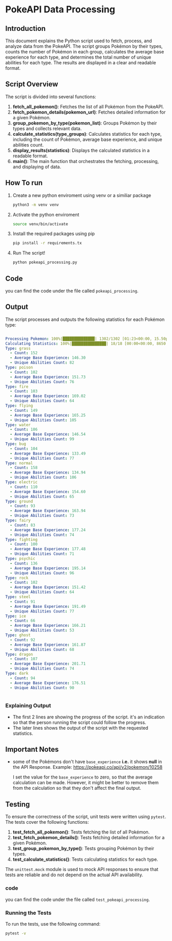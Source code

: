 # PokeAPI Data Processing

## Introduction

This document explains the Python script used to fetch, process, and analyze data from the PokeAPI. The script groups Pokémon by their types, counts the number of Pokémon in each group, calculates the average base experience for each type, and determines the total number of unique abilities for each type. The results are displayed in a clear and readable format.

## Script Overview

The script is divided into several functions:

1. **fetch_all_pokemon()**: Fetches the list of all Pokémon from the PokeAPI.
2. **fetch_pokemon_details(pokemon_url)**: Fetches detailed information for a given Pokémon.
3. **group_pokemon_by_type(pokemon_list)**: Groups Pokémon by their types and collects relevant data.
4. **calculate_statistics(type_groups)**: Calculates statistics for each type, including the count of Pokémon, average base experience, and unique abilities count.
5. **display_results(statistics)**: Displays the calculated statistics in a readable format.
6. **main()**: The main function that orchestrates the fetching, processing, and displaying of data.

## How To run
1. Create a new python enviroment using venv or a similiar package

    ```sh
    python3 -m venv venv
    ```
2. Activate the python enviroment

    ```sh
    source venv/bin/activate 
    ```
3. Install the required packages using pip

    ```sh
    pip install -r requirements.tx
    ```
4. Run The script!

    ```sh
    python pokeapi_processing.py
    ```

## Code

you can find the code under the file called `pokeapi_processing`.

## Output

The script processes and outputs the following statistics for each Pokémon type:

```yaml

Processing Pokemon: 100%|██████████████| 1302/1302 [01:23<00:00, 15.50pokemon/s]
Calculating Statistics: 100%|███████████████| 18/18 [00:00<00:00, 8650.03type/s]
Type: grass
  - Count: 152
  - Average Base Experience: 146.30
  - Unique Abilities Count: 82
Type: poison
  - Count: 102
  - Average Base Experience: 151.73
  - Unique Abilities Count: 76
Type: fire
  - Count: 103
  - Average Base Experience: 169.02
  - Unique Abilities Count: 64
Type: flying
  - Count: 149
  - Average Base Experience: 165.25
  - Unique Abilities Count: 105
Type: water
  - Count: 186
  - Average Base Experience: 146.54
  - Unique Abilities Count: 99
Type: bug
  - Count: 104
  - Average Base Experience: 133.49
  - Unique Abilities Count: 77
Type: normal
  - Count: 158
  - Average Base Experience: 134.94
  - Unique Abilities Count: 106
Type: electric
  - Count: 110
  - Average Base Experience: 154.60
  - Unique Abilities Count: 65
Type: ground
  - Count: 93
  - Average Base Experience: 163.94
  - Unique Abilities Count: 73
Type: fairy
  - Count: 83
  - Average Base Experience: 177.24
  - Unique Abilities Count: 74
Type: fighting
  - Count: 100
  - Average Base Experience: 177.48
  - Unique Abilities Count: 71
Type: psychic
  - Count: 136
  - Average Base Experience: 195.14
  - Unique Abilities Count: 96
Type: rock
  - Count: 102
  - Average Base Experience: 151.42
  - Unique Abilities Count: 64
Type: steel
  - Count: 91
  - Average Base Experience: 191.49
  - Unique Abilities Count: 77
Type: ice
  - Count: 66
  - Average Base Experience: 166.21
  - Unique Abilities Count: 53
Type: ghost
  - Count: 92
  - Average Base Experience: 161.87
  - Unique Abilities Count: 68
Type: dragon
  - Count: 107
  - Average Base Experience: 201.71
  - Unique Abilities Count: 74
Type: dark
  - Count: 94
  - Average Base Experience: 176.51
  - Unique Abilities Count: 90
  
  ```

### Explaining Output

- The first 2 lines are showing the progress of the script. it's an indication so that the person running the script could follow the progress.
- The later lines shows the output of the script with the requested statistics.

## Important Notes

- some of the Pokémons don't have `base_experience` **i.e.** it shows **null** in the API Response.
Example: https://pokeapi.co/api/v2/pokemon/10258

	 I set the value for the `base_experience` to zero, so that the average calculation can be made. However, it might be better to remove them from the calculation so that they don't affect the final output.

## Testing

To ensure the correctness of the script, unit tests were written using `pytest`. The tests cover the following functions:

1.  **test_fetch_all_pokemon()**: Tests fetching the list of all Pokémon.
2.  **test_fetch_pokemon_details()**: Tests fetching detailed information for a given Pokémon.
3.  **test_group_pokemon_by_type()**: Tests grouping Pokémon by their types.
4.  **test_calculate_statistics()**: Tests calculating statistics for each type.

The `unittest.mock` module is used to mock API responses to ensure that tests are reliable and do not depend on the actual API availability.

### code
you can find the code under the file called `test_pokeapi_processing`.

### Running the Tests

To run the tests, use the following command:

```sh
pytest -v
```

